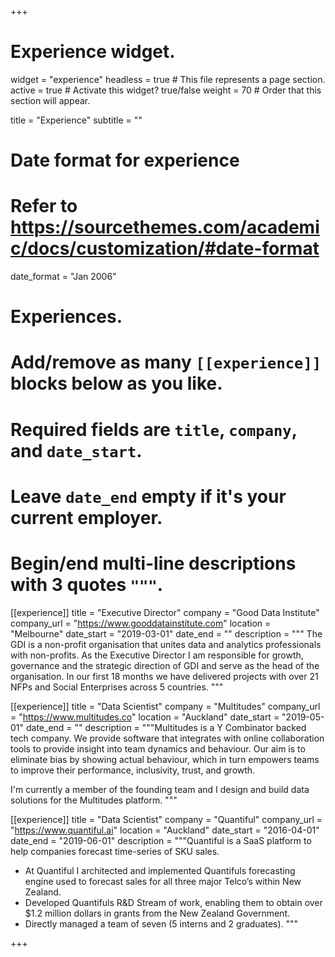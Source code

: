 +++
# Experience widget.
widget = "experience"
headless = true  # This file represents a page section.
active = true  # Activate this widget? true/false
weight = 70  # Order that this section will appear.

title = "Experience"
subtitle = ""

# Date format for experience
#   Refer to https://sourcethemes.com/academic/docs/customization/#date-format
date_format = "Jan 2006"

# Experiences.
#   Add/remove as many `[[experience]]` blocks below as you like.
#   Required fields are `title`, `company`, and `date_start`.
#   Leave `date_end` empty if it's your current employer.
#   Begin/end multi-line descriptions with 3 quotes `"""`.
[[experience]]
  title = "Executive Director"
  company = "Good Data Institute"
  company_url = "https://www.gooddatainstitute.com"
  location = "Melbourne"
  date_start = "2019-03-01"
  date_end = ""
  description = """
  The GDI is a non-profit organisation that unites data and analytics professionals with non-profits. As the Executive Director I am responsible for growth, governance and the strategic direction of GDI and serve as the head of the organisation. In our first 18 months we have delivered projects with over 21 NFPs and Social Enterprises across 5 countries.
  """

[[experience]]
  title = "Data Scientist"
  company = "Multitudes"
  company_url = "https://www.multitudes.co"
  location = "Auckland"
  date_start = "2019-05-01"
  date_end = ""
  description = """Multitudes is a Y Combinator backed tech company. We provide software that integrates with online collaboration tools to provide insight into team dynamics and behaviour. Our aim is to eliminate bias by showing actual behaviour, which in turn empowers teams to improve their performance, inclusivity, trust, and growth.
  
  I'm currently a member of the founding team and I design and build data solutions for the Multitudes platform.
"""

[[experience]]
  title = "Data Scientist"
  company = "Quantiful"
  company_url = "https://www.quantiful.ai"
  location = "Auckland"
  date_start = "2016-04-01"
  date_end = "2019-06-01"
  description = """Quantiful is a SaaS platform to help companies forecast time-series of SKU sales.
  
  - At Quantiful I architected and implemented Quantifuls forecasting engine used to forecast sales for all three major Telco’s within New Zealand.
  - Developed Quantifuls R&D Stream of work, enabling them to obtain over $1.2 million dollars in grants from the New Zealand Government.
  - Directly managed a team of seven (5 interns and 2 graduates).
"""

+++
